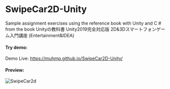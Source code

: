 # SwipeCar2D-Unity
Sample assignment exercises using the reference book with Unity and C # from the book Unityの教科書 Unity2019完全対応版 2D&3Dスマートフォンゲーム入門講座 (Entertainment&IDEA)

#### Try demo:
Demo Live: https://muhmp.github.io/SwipeCar2D-Unity/



#### Preview:
![SwipeCar2d](https://user-images.githubusercontent.com/22293987/136641582-0c1dcdda-89b8-4c64-bcd6-5434df723cd3.jpg)
